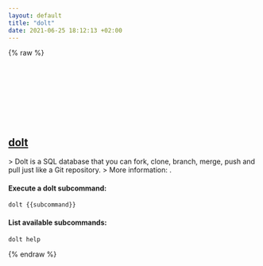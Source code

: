 ```yaml
---
layout: default
title: "dolt"
date: 2021-06-25 18:12:13 +02:00
---
```

{% raw %}
<h2 id="dolt">
  <a href="/en/common/dolt.html">dolt</a> <a href="#dolt"><svg class="icon">
    <use href="/assets/images/unicode_sprite.svg#link" />
  </svg></a>
</h2>
> Dolt is a SQL database that you can fork, clone, branch, merge, push and pull just like a Git repository.
> More information: <https://github.com/dolthub/dolt>.

#### Execute a dolt subcommand:
```shell
dolt {{subcommand}}
```
#### List available subcommands:
```shell
dolt help
```
{% endraw %}